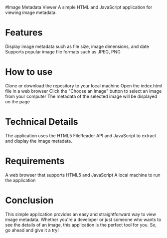 #Image Metadata Viewer
A simple HTML and JavaScript application for viewing image metadata.

# Features
Display image metadata such as file size, image dimensions, and date
Supports popular image file formats such as JPEG, PNG

# How to use
Clone or download the repository to your local machine
Open the index.html file in a web browser
Click the "Choose an image" button to select an image from your computer
The metadata of the selected image will be displayed on the page
# Technical Details
The application uses the HTML5 FileReader API and JavaScript to extract and display the image metadata.

# Requirements
A web browser that supports HTML5 and JavaScript
A local machine to run the application

# Conclusion
This simple application provides an easy and straightforward way to view image metadata. Whether you're a developer or just someone who wants to see the details of an image, this application is the perfect tool for you. So, go ahead and give it a try!

